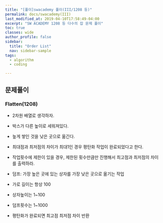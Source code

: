 ```yaml
---
title: "[풀이]swacademy 풀이(III/1208 등)"
permalink: docs/swacademy(III)
last_modified_at: 2019-04-10T17:58:49-04:00
excerpt: "SW ACADEMY 1208 등 다수의 잡 문제 풀이"
toc: true
classes: wide
author_profile: false
sidebar:
  title: "Order List"
  nav: sidebar-sample
tags:
  - algorithm
  - coding

---
```



## 문제풀이

### Flatten(1208)

- 2차원 배열로 생각하자.
- 박스가 다른 높이로 세워져있다.
- 높게 쌓인 것을 낮은 곳으로 옮긴다.
- 최대점과 최저점의 차이가 최대1인 경우 평탄화 작업이 완료되었다고 한다.
- 작업횟수에 제한이 있을 경우, 제한된 횟수만큼만 진행해서 최고점과 최저점의 차이를 출력하라.


- 덤프: 가장 높은 곳에 있는 상자를 가장 낮은 곳으로 옮기는 작업
- 가로 길이는 항상 100
- 상자높이는 1~100
- 덤프횟수는 1~1000
- 평탄화가 완료되면 최고점 최저점 차이 반환


